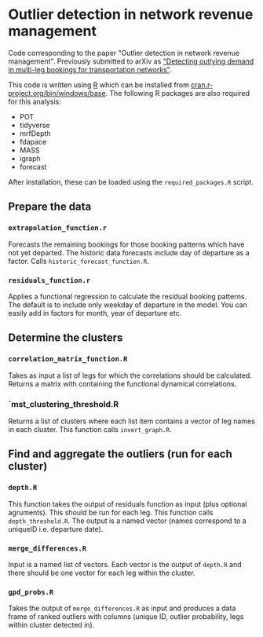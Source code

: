 # Outlier detection in network revenue management

Code corresponding to the paper "Outlier detection in network revenue management". Previously submitted to arXiv as ["Detecting outlying demand in multi-leg bookings for transportation networks"](https://arxiv.org/abs/2104.04157).

This code is written using [R](https://www.r-project.org/) which can be installed from [cran.r-project.org/bin/windows/base](https://cran.r-project.org/bin/windows/base/). The following R packages are also required for this analysis:

* POT
* tidyverse
* mrfDepth
* fdapace
* MASS
* igraph
* forecast

After installation, these can be loaded using the `required_packages.R` script.

## Prepare the data

### `extrapolation_function.r`
Forecasts the remaining bookings for those booking patterns which have not yet departed. The historic data forecasts include day of departure as a factor. Calls `historic_forecast_function.R`.

### `residuals_function.r`
Applies a functional regression to calculate the residual booking patterns. The default is to include only weekday of departure in the model. You can easily add in factors for month, year of departure etc. 

## Determine the clusters

### `correlation_matrix_function.R`
Takes as input a list of legs for which the correlations should be calculated. Returns a matrix with containing the functional dynamical correlations.
 
### `mst_clustering_threshold.R
Returns a list of clusters where each list item contains a vector of leg names in each cluster. This function calls `invert_graph.R`.

## Find and aggregate the outliers (run for each cluster)
 
### `depth.R`
This function takes the output of residuals function as input (plus optional agruments). This should be run for each leg.
This function calls `depth_threshold.R`. The output is a named vector (names correspond to a uniqueID i.e. departure date).

### `merge_differences.R`
Input is a named list of vectors. Each vector is the output of `depth.R` and there should be one vector for each leg within the cluster.

### `gpd_probs.R`
Takes the output of `merge_differences.R` as input and produces a data frame of ranked outliers with columns (unique ID, outlier probability, legs within cluster detected in).

 
 
 
 
 
 

